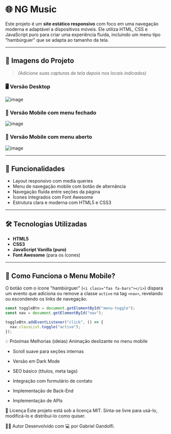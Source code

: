 # 🌐 NG Music

Este projeto é um **site estático responsivo** com foco em uma navegação moderna e adaptável a dispositivos móveis. Ele utiliza HTML, CSS e JavaScript puro para criar uma experiência fluida, incluindo um menu tipo "hambúrguer" que se adapta ao tamanho da tela.

---

## 📸 Imagens do Projeto

> *(Adicione suas capturas de tela depois nos locais indicados)*

### 🖥️ Versão Desktop
![image](https://github.com/user-attachments/assets/7a50d3be-87b6-4f0e-9d36-ea69858ba914)


### 📱 Versão Mobile com menu fechado
![image](https://github.com/user-attachments/assets/dfefc7cc-8c3a-4485-b5dd-07d7b632a115)


### 📱 Versão Mobile com menu aberto
![image](https://github.com/user-attachments/assets/b892c8d0-8079-42d7-a5c7-07ccb4b4398f)


---

## 🚀 Funcionalidades

- Layout responsivo com media queries
- Menu de navegação mobile com botão de alternância
- Navegação fluida entre seções da página
- Ícones integrados com Font Awesome
- Estrutura clara e moderna com HTML5 e CSS3

---


## 🛠️ Tecnologias Utilizadas

- **HTML5**
- **CSS3**
- **JavaScript Vanilla (puro)**
- **Font Awesome** (para os ícones)

---

## 📲 Como Funciona o Menu Mobile?

O botão com o ícone "hambúrguer" (`<i class="fas fa-bars"></i>`) dispara um evento que adiciona ou remove a classe `active` na tag `<nav>`, revelando ou escondendo os links de navegação.

```javascript
const toggleBtn = document.getElementById("menu-toggle");
const nav = document.getElementById("nav");

toggleBtn.addEventListener("click", () => {
  nav.classList.toggle("active");
});
```

💡 Próximas Melhorias (ideias)
Animação deslizante no menu mobile

- Scroll suave para seções internas

- Versão em Dark Mode

- SEO básico (títulos, meta tags)

- Integração com formulário de contato

- Implementação de Back-End

- Implementação de APIs

📜 Licença
Este projeto está sob a licença MIT. Sinta-se livre para usá-lo, modificá-lo e distribuí-lo como quiser.

🙋‍♂️ Autor
Desenvolvido com 💻 por Gabriel Gandolfi.
